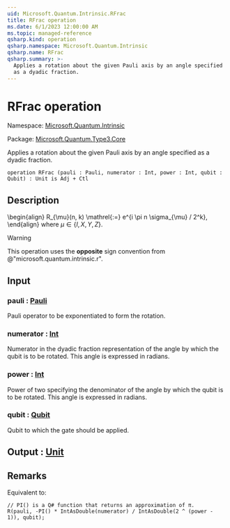 ```yaml
---
uid: Microsoft.Quantum.Intrinsic.RFrac
title: RFrac operation
ms.date: 6/1/2023 12:00:00 AM
ms.topic: managed-reference
qsharp.kind: operation
qsharp.namespace: Microsoft.Quantum.Intrinsic
qsharp.name: RFrac
qsharp.summary: >-
  Applies a rotation about the given Pauli axis by an angle specified
  as a dyadic fraction.
---
```


# RFrac operation

Namespace: [Microsoft.Quantum.Intrinsic](xref:Microsoft.Quantum.Intrinsic)

Package: [Microsoft.Quantum.Type3.Core](https://nuget.org/packages/Microsoft.Quantum.Type3.Core)


Applies a rotation about the given Pauli axis by an angle specifiedas a dyadic fraction.

```qsharp
operation RFrac (pauli : Pauli, numerator : Int, power : Int, qubit : Qubit) : Unit is Adj + Ctl
```


## Description

\begin{align}R_{\mu}(n, k) \mathrel{:=}e^{i \pi n \sigma_{\mu} / 2^k},\end{align}where $\mu \in \{I, X, Y, Z\}$.> [!WARNING]> This operation uses the **opposite** sign convention from> @"microsoft.quantum.intrinsic.r".

## Input

### pauli : [Pauli](xref:microsoft.quantum.qsharp.valueliterals#pauli-literals)

Pauli operator to be exponentiated to form the rotation.


### numerator : [Int](xref:microsoft.quantum.qsharp.valueliterals#int-literals)

Numerator in the dyadic fraction representation of the angleby which the qubit is to be rotated. This angle is expressed in radians.


### power : [Int](xref:microsoft.quantum.qsharp.valueliterals#int-literals)

Power of two specifying the denominator of the angle by whichthe qubit is to be rotated. This angle is expressed in radians.


### qubit : [Qubit](xref:microsoft.quantum.qsharp.valueliterals#qubit-literals)

Qubit to which the gate should be applied.



## Output : [Unit](xref:microsoft.quantum.qsharp.valueliterals#unit-literal)



## Remarks

Equivalent to:```qsharp// PI() is a Q# function that returns an approximation of π.R(pauli, -PI() * IntAsDouble(numerator) / IntAsDouble(2 ^ (power - 1)), qubit);```